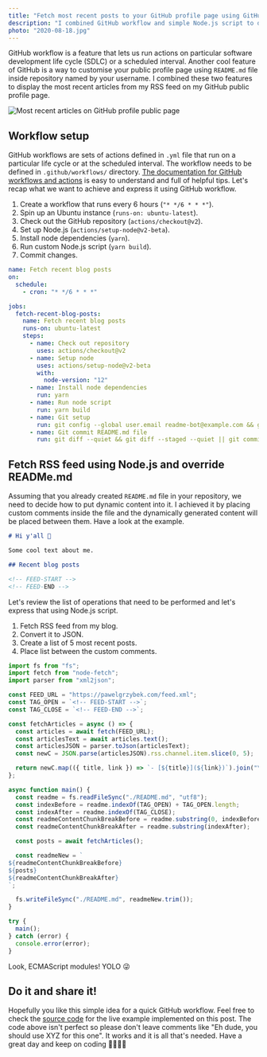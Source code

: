 ```yaml
---
title: "Fetch most recent posts to your GitHub profile page using GitHub workflow and Node.js"
description: "I combined GitHub workflow and simple Node.js script to display the most recent articles from my RSS feed on my GitHub public profile page. Let's have a look at how it's done."
photo: "2020-08-18.jpg"
---
```


GitHub workflow is a feature that lets us run actions on particular software development life cycle (SDLC) or a scheduled interval. Another cool feature of GitHub is a way to customise your public profile page using `README.md` file inside repository named by your username. I combined these two features to display the most recent articles from my RSS feed on my GitHub public profile page.

![Most recent articles on GitHub profile public page](/photos/2020-08-18-1.jpg)

## Workflow setup

GitHub workflows are sets of actions defined in `.yml` file that run on a particular life cycle or at the scheduled interval. The workflow needs to be defined in `.github/workflows/` directory. [The documentation for GitHub workflows and actions](https://docs.github.com/en/actions) is easy to understand and full of helpful tips. Let's recap what we want to achieve and express it using GitHub workflow.

1. Create a workflow that runs every 6 hours (`"* */6 * * *"`).
2. Spin up an Ubuntu instance (`runs-on: ubuntu-latest`).
3. Check out the GitHub repository (`actions/checkout@v2`).
4. Set up Node.js (`actions/setup-node@v2-beta`).
5. Install node dependencies (`yarn`).
6. Run custom Node.js script (`yarn build`).
7. Commit changes.

```yml
name: Fetch recent blog posts
on:
  schedule:
    - cron: "* */6 * * *"

jobs:
  fetch-recent-blog-posts:
    name: Fetch recent blog posts
    runs-on: ubuntu-latest
    steps:
      - name: Check out repository
        uses: actions/checkout@v2
      - name: Setup node
        uses: actions/setup-node@v2-beta
        with:
          node-version: "12"
      - name: Install node dependencies
        run: yarn
      - name: Run node script
        run: yarn build
      - name: Git setup
        run: git config --global user.email readme-bot@example.com && git config --global user.name readme-bot
      - name: Git commit README.md file
        run: git diff --quiet && git diff --staged --quiet || git commit -am '[BOT] Update readme' && git push
```

## Fetch RSS feed using Node.js and override READMe.md

Assuming that you already created `README.md` file in your repository, we need to decide how to put dynamic content into it. I achieved it by placing custom comments inside the file and the dynamically generated content will be placed between them. Have a look at the example.

```md
# Hi y'all 👋

Some cool text about me.

## Recent blog posts

<!-- FEED-START -->
<!-- FEED-END -->
```

Let's review the list of operations that need to be performed and let's express that using Node.js script.

1. Fetch RSS feed from my blog.
2. Convert it to JSON.
3. Create a list of 5 most recent posts.
4. Place list between the custom comments.

```js
import fs from "fs";
import fetch from "node-fetch";
import parser from "xml2json";

const FEED_URL = "https://pawelgrzybek.com/feed.xml";
const TAG_OPEN = `<!-- FEED-START -->`;
const TAG_CLOSE = `<!-- FEED-END -->`;

const fetchArticles = async () => {
  const articles = await fetch(FEED_URL);
  const articlesText = await articles.text();
  const articlesJSON = parser.toJson(articlesText);
  const newC = JSON.parse(articlesJSON).rss.channel.item.slice(0, 5);

  return newC.map(({ title, link }) => `- [${title}](${link})`).join("\n");
};

async function main() {
  const readme = fs.readFileSync("./README.md", "utf8");
  const indexBefore = readme.indexOf(TAG_OPEN) + TAG_OPEN.length;
  const indexAfter = readme.indexOf(TAG_CLOSE);
  const readmeContentChunkBreakBefore = readme.substring(0, indexBefore);
  const readmeContentChunkBreakAfter = readme.substring(indexAfter);

  const posts = await fetchArticles();

  const readmeNew = `
${readmeContentChunkBreakBefore}
${posts}
${readmeContentChunkBreakAfter}
`;

  fs.writeFileSync("./README.md", readmeNew.trim());
}

try {
  main();
} catch (error) {
  console.error(error);
}
```

Look, ECMAScript modules! YOLO 😜

## Do it and share it!

Hopefully you like this simple idea for a quick GitHub workflow. Feel free to check the [source code](https://github.com/pawelgrzybek/pawelgrzybek/) for the live example implemented on this post. The code above isn't perfect so please don't leave comments like "Eh dude, you should use XYZ for this one". It works and it is all that's needed. Have a great day and keep on coding 👩‍💻👨‍💻

